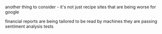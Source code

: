 





another thing to consider - it's not just recipe sites that are being worse for google


financial reports are being tailored to be read by machines
they are passing sentiment analysis tests

